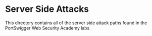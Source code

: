 # Server Side Attacks

This directory contains all of the server side attack paths found in the PortSwigger Web Security Academy labs.
